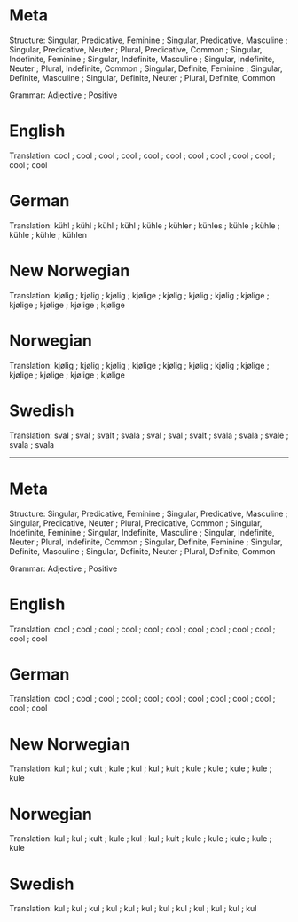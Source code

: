 Meta
====

Structure: Singular, Predicative, Feminine ; Singular, Predicative, Masculine ; Singular, Predicative, Neuter ; Plural, Predicative, Common ;
           Singular, Indefinite, Feminine  ; Singular, Indefinite, Masculine  ; Singular, Indefinite, Neuter  ; Plural, Indefinite, Common  ;
           Singular, Definite, Feminine    ; Singular, Definite, Masculine    ; Singular, Definite, Neuter    ; Plural, Definite, Common

Grammar:   Adjective ; Positive



English
=======

Translation: cool ; cool ; cool ; cool ;
             cool ; cool ; cool ; cool ;
             cool ; cool ; cool ; cool



German
======

Translation: kühl  ; kühl   ; kühl   ; kühl   ;
             kühle ; kühler ; kühles ; kühle  ;
             kühle ; kühle  ; kühle  ; kühlen



New Norwegian
=============

Translation: kjølig  ; kjølig  ; kjølig  ; kjølige ;
             kjølig  ; kjølig  ; kjølig  ; kjølige ;
             kjølige ; kjølige ; kjølige ; kjølige



Norwegian
=========

Translation: kjølig  ; kjølig  ; kjølig  ; kjølige ;
             kjølig  ; kjølig  ; kjølig  ; kjølige ;
             kjølige ; kjølige ; kjølige ; kjølige



Swedish
=======

Translation: sval  ; sval  ; svalt ; svala ;
             sval  ; sval  ; svalt ; svala ;
             svala ; svale ; svala ; svala



--------------------------------------------------------------------------------

Meta
====

Structure: Singular, Predicative, Feminine ; Singular, Predicative, Masculine ; Singular, Predicative, Neuter ; Plural, Predicative, Common ;
           Singular, Indefinite, Feminine  ; Singular, Indefinite, Masculine  ; Singular, Indefinite, Neuter  ; Plural, Indefinite, Common  ;
           Singular, Definite, Feminine    ; Singular, Definite, Masculine    ; Singular, Definite, Neuter    ; Plural, Definite, Common

Grammar:   Adjective ; Positive



English
=======

Translation: cool ; cool ; cool ; cool ;
             cool ; cool ; cool ; cool ;
             cool ; cool ; cool ; cool



German
======

Translation: cool ; cool ; cool ; cool ;
             cool ; cool ; cool ; cool ;
             cool ; cool ; cool ; cool



New Norwegian
=============

Translation: kul  ; kul  ; kult ; kule ;
             kul  ; kul  ; kult ; kule ;
             kule ; kule ; kule ; kule



Norwegian
=========

Translation: kul  ; kul  ; kult ; kule ;
             kul  ; kul  ; kult ; kule ;
             kule ; kule ; kule ; kule



Swedish
=======

Translation: kul ; kul ; kul ; kul ;
             kul ; kul ; kul ; kul ;
             kul ; kul ; kul ; kul

